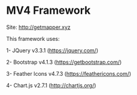 # MV4 Framework

Site: http://getmapper.xyz

This framework uses:

1- JQuery v3.3.1 (https://jquery.com/)

2- Bootstrap v4.1.3 (https://getbootstrap.com/)

3- Feather Icons v4.7.3 (https://feathericons.com/)

4- Chart.js v2.7.1 (http://chartjs.org/)
